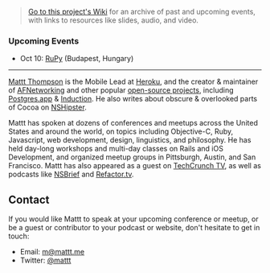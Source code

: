 > [Go to this project's Wiki](https://github.com/mattt/speaking/wiki/) for an archive of past and upcoming events, with links to resources like slides, audio, and video.

### Upcoming Events

- Oct 10: [RuPy](https://github.com/mattt/speaking/wiki/2013-10-11-RuPy) (Budapest, Hungary)

---

[Mattt Thompson](http://mattt.me) is the Mobile Lead at [Heroku](http://heroku.com), and the creator & maintainer of [AFNetworking](https://github.com/afnetworking/afnetworking) and other popular [open-source projects](https://github.com/mattt), including [Postgres.app](http://postgresapp.com) & [Induction](http://inductionapp.com). He also writes about obscure & overlooked parts of Cocoa on [NSHipster](http://nshipster.com).

Mattt has spoken at dozens of conferences and meetups across the United States and around the world, on topics including Objective-C, Ruby, Javascript, web development, design, linguistics, and philosophy. He has held day-long workshops and multi-day classes on Rails and iOS Development, and organized meetup groups in Pittsburgh, Austin, and San Francisco. Mattt has also appeared as a guest on [TechCrunch TV](http://techcrunch.com/2012/07/04/in-the-studio-herokus-mattt-thompson-wants-to-automate-away-web-development/), as well as podcasts like [NSBrief](http://nsbrief.tumblr.com/post/29848292871) and [Refactor.tv](http://refactor.tv).

## Contact

If you would like Mattt to speak at your upcoming conference or meetup, or be a guest or contributor to your podcast or website, don't hesitate to get in touch:

- Email: <m@mattt.me>
- Twitter: [@mattt](https://twitter.com/mattt)

